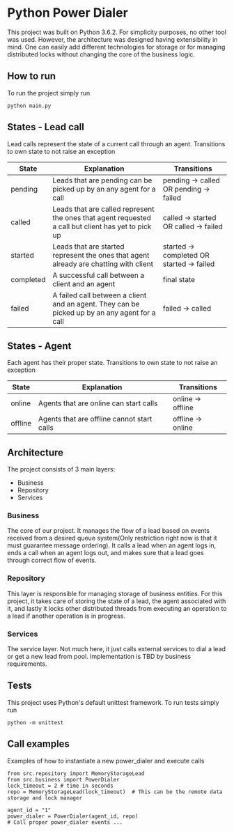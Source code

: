 # Python Power Dialer
This project was built on Python 3.6.2. For simplicity purposes, no other tool was used. However, the architecture was designed having extensibility in mind. One can easily add different technologies for storage or for managing distributed locks without changing the core of the business logic.

## How to run
To run the project simply run

    python main.py


## States - Lead call
Lead calls represent the state of a current call through an agent. Transitions to own state to not raise an exception

| State | Explanation | Transitions |
|--|--|--|
| pending | Leads that are pending can be picked up by an any agent for a call  | pending -> called OR pending -> failed
| called | Leads that are called represent the ones that agent requested a call but client has yet to pick up | called -> started OR called -> failed
| started | Leads that are started represent the ones that agent already are chatting with client | started -> completed OR started -> failed
| completed | A successful call between a client and an agent | final state
| failed | A failed call between a client and an agent. They can be picked up by an any agent for a call | failed -> called

## States - Agent
Each agent has their proper state. Transitions to own state to not raise an exception

| State | Explanation | Transitions |
|--|--|--|
| online | Agents that are online can start calls  | online -> offline
| offline | Agents that are offline cannot start calls  | offline -> online


## Architecture
The project consists of 3 main layers:
 - Business
 - Repository
 - Services

### Business
The core of our project. It manages the flow of a lead based on events received from a desired queue system(Only restriction right now is that it must guarantee message ordering). It calls a lead when an agent logs in, ends a call when an agent logs out, and makes sure that a lead goes through correct flow of events.

### Repository
This layer is responsible for managing storage of business entities. For this project, it takes care of storing the state of a lead, the agent associated with it, and lastly it locks other distributed threads from executing an operation to a lead if another operation is in progress.

### Services
The service layer. Not much here, it just calls external services to dial a lead or get a new lead from pool. Implementation is TBD by business requirements.

## Tests
This project uses Python's default unittest framework.
To run tests simply run

    python -m unittest

## Call examples
Examples of how to instantiate a new power_dialer and execute calls

    from src.repository import MemoryStorageLead
    from src.business import PowerDialer
    lock_timeout = 2 # time in seconds
    repo = MemoryStorageLead(lock_timeout)  # This can be the remote data storage and lock manager
    
    agent_id = "1"
    power_dialer = PowerDialer(agent_id, repo)
    # Call proper power_dialer events ...
